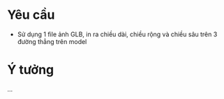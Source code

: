 # Yêu cầu
- Sử dụng 1 file ảnh GLB, in ra chiều dài, chiều rộng và chiều sâu trên 3 đường thẳng trên model

# Ý tưởng
...
